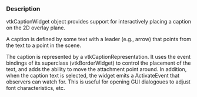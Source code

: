 ### Description

vtkCaptionWidget object provides support for interactively placing a caption on the 2D overlay plane. 

A caption is defined by some text with a leader (e.g., arrow) that points from the text to a point in the scene. 

The caption is represented by a vtkCaptionRepresentation. It uses the event bindings of its superclass (vtkBorderWidget) to control the placement of the text, and adds the ability to move the attachment point around. In addition, when the caption text is selected, the widget emits a ActivateEvent that observers can watch for. This is useful for opening GUI dialogoues to adjust font characteristics, etc.
